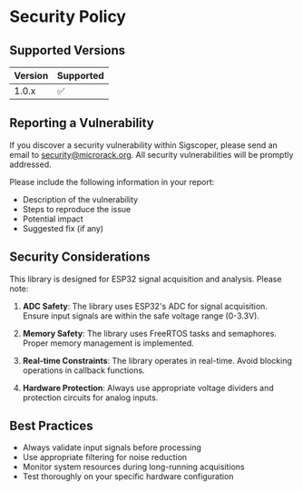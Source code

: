 # Security Policy

## Supported Versions

| Version | Supported          |
| ------- | ------------------ |
| 1.0.x   | :white_check_mark: |

## Reporting a Vulnerability

If you discover a security vulnerability within Sigscoper, please send an email to security@microrack.org. All security vulnerabilities will be promptly addressed.

Please include the following information in your report:

- Description of the vulnerability
- Steps to reproduce the issue
- Potential impact
- Suggested fix (if any)

## Security Considerations

This library is designed for ESP32 signal acquisition and analysis. Please note:

1. **ADC Safety**: The library uses ESP32's ADC for signal acquisition. Ensure input signals are within the safe voltage range (0-3.3V).

2. **Memory Safety**: The library uses FreeRTOS tasks and semaphores. Proper memory management is implemented.

3. **Real-time Constraints**: The library operates in real-time. Avoid blocking operations in callback functions.

4. **Hardware Protection**: Always use appropriate voltage dividers and protection circuits for analog inputs.

## Best Practices

- Always validate input signals before processing
- Use appropriate filtering for noise reduction
- Monitor system resources during long-running acquisitions
- Test thoroughly on your specific hardware configuration 